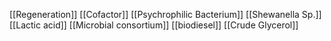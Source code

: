 [[Regeneration]]
[[Cofactor]]
[[Psychrophilic Bacterium]]
[[Shewanella Sp.]]
[[Lactic acid]]
[[Microbial consortium]]
[[biodiesel]]
[[Crude Glycerol]]
